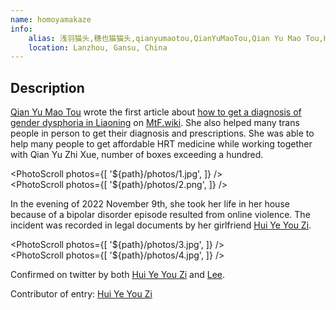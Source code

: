 ```yaml
---
name: homoyamakaze
info:
    alias: 浅羽猫头,穗也猫猫头,qianyumaotou,QianYuMaoTou,Qian Yu Mao Tou,Homoyamakaze
    location: Lanzhou, Gansu, China
---
```


## Description

[Qian Yu Mao Tou](https://twitter.com/homoyamakaze)
wrote the first article about [how to get a diagnosis of gender dysphoria in Liaoning](https://mtf.wiki/zh-cn/docs/psyco/liaoning/liu-hong/)
on [MtF.wiki](https://mtf.wiki).
She also helped many trans people in person to get their diagnosis and prescriptions.
She was able to help many people to get affordable HRT medicine while working together with Qian Yu Zhi Xue, number of boxes exceeding a hundred.

<PhotoScroll photos={[ '${path}/photos/1.jpg', ]} />  
<PhotoScroll photos={[ '${path}/photos/2.png', ]} />

In the evening of 2022 November 9th, she took her life in her house because of a bipolar disorder episode resulted from online violence.
The incident was recorded in legal documents by her girlfriend [Hui Ye You Zi](https://twitter.com/YuzuTvT).

<PhotoScroll photos={[ '${path}/photos/3.jpg', ]} />  
<PhotoScroll photos={[ '${path}/photos/4.jpg', ]} />

Confirmed on twitter by both [Hui Ye You Zi](https://twitter.com/YuzuTvT) and [Lee](https://twitter.com/rbqwansui).

Contributor of entry:
[Hui Ye You Zi](https://twitter.com/YuzuTvT)
